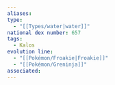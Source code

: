 ```yaml
---
aliases: 
type:
  - "[[Types/water|water]]"
national dex number: 657
tags:
  - Kalos
evolution line:
  - "[[Pokémon/Froakie|Froakie]]"
  - "[[Pokémon/Greninja]]"
associated: 
---
```

